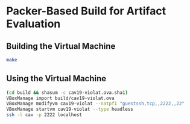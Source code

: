 # Packer-Based Build for Artifact Evaluation

## Building the Virtual Machine

````bash
make
````

## Using the Virtual Machine

````bash
(cd build && shasum -c cav19-violat.ova.sha1)
VBoxManage import build/cav19-violat.ova
VBoxManage modifyvm cav19-violat --natpf1 "guestssh,tcp,,2222,,22"
VBoxManage startvm cav19-violat --type headless
ssh -l cav -p 2222 localhost
````
